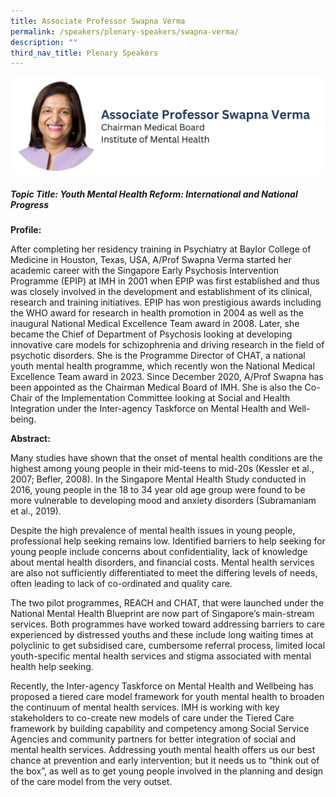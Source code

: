 ```yaml
---
title: Associate Professor Swapna Verma
permalink: /speakers/plenary-speakers/swapna-verma/
description: ""
third_nav_title: Plenary Speakers
---
```

<div style="display: flex; flex-wrap: wrap;">
  <div style="flex-basis: 100%; max-width: 100%;">
    <img alt="track speakers 1" src="/images/SpeakersPhoto/swapnavermav01.png">
  </div>
	</div>
	
##### Topic Title: Youth Mental Health Reform: International and National Progress

**Profile:**

After completing her residency training in Psychiatry at Baylor College of Medicine in Houston, Texas, USA, A/Prof Swapna Verma started her academic career with the Singapore Early Psychosis Intervention Programme (EPIP) at IMH in 2001 when EPIP was first established and thus was closely involved in the development and establishment of its clinical, research and training initiatives. EPIP has won prestigious awards including the WHO award for research in health promotion in 2004 as well as the inaugural National Medical Excellence Team award in 2008. Later, she became the Chief of Department of Psychosis looking at developing innovative care models for schizophrenia and driving research in the field of psychotic disorders. She is the Programme Director of CHAT, a national youth mental health programme, which recently won the National Medical Excellence Team award in 2023. Since December 2020, A/Prof Swapna has been appointed as the Chairman Medical Board of IMH. She&nbsp;is also the Co-Chair of the Implementation Committee looking at Social and Health Integration under the Inter-agency Taskforce on Mental Health and Well-being.

**Abstract:**

Many studies have shown that the onset of mental health conditions are the highest among young people in their mid-teens to mid-20s (Kessler et al., 2007; Befler, 2008). In the Singapore Mental Health Study conducted in 2016, young people in the 18 to 34 year old age group were found to be more vulnerable to developing mood and anxiety disorders (Subramaniam et al., 2019). 

Despite the high prevalence of mental health issues in young people, professional help seeking remains low. Identified barriers to help seeking for young people include concerns about confidentiality, lack of knowledge about mental health disorders, and financial costs. Mental health services are also not sufficiently differentiated to meet the differing levels of needs, often leading to lack of co-ordinated and quality care.

The two pilot programmes, REACH and CHAT, that were launched under the National Mental Health Blueprint are now part of Singapore’s main-stream services. Both programmes have worked toward addressing barriers to care experienced by distressed youths and these include long waiting times at polyclinic to get subsidised care, cumbersome referral process, limited local youth-specific mental health services and stigma associated with mental health help seeking.

Recently, the Inter-agency Taskforce on Mental Health and Wellbeing has proposed a tiered care model framework for youth mental health to broaden the continuum of mental health services.  IMH is working with key stakeholders to co-create new models of care under the Tiered Care framework by building capability and competency among Social Service Agencies and community partners for better integration of social and mental health services.  Addressing youth mental health offers us our best chance at prevention and early intervention; but it needs us to “think out of the box”, as well as to get young people involved in the planning and design of the care model from the very outset.